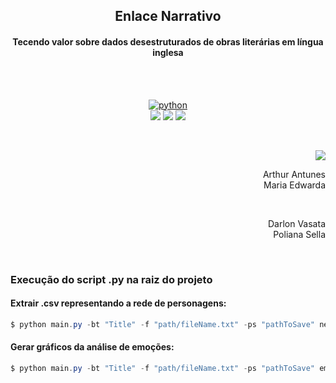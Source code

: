 <h2 align = 'center'> Enlace Narrativo</h2>
<h4 align = 'center'>Tecendo valor sobre dados desestruturados de obras literárias em língua inglesa</h4>
<br/><br/>
<p align = 'center'>
  <a href="https://www.python.org/"><img src="http://ForTheBadge.com/images/badges/made-with-python.svg" alt = "python"></a><br/>
  <a href="https://spacy.io/"><img src="https://img.shields.io/badge/spacy-v.%202.3.2-9cf?style=flat-square"></a>
  <a href="https://igraph.org/python/"><img src="https://img.shields.io/badge/python--igraph-v.%200.8.2-9cf?style=flat-square"></a>
  <a href="https://matplotlib.org/"><img src="https://img.shields.io/badge/matplotlib-v.%203.3.0-9cf?style=flat-square"></a>
</p>
<br/>
<p align = 'right'>
    <a href="https://cascavel.ifpr.edu.br/"><img src="https://img.shields.io/badge/IFPR -- Campus Cascavel-TCC-green?style=for-the-badge"></a>
</p>
<p align = 'right'> Arthur Antunes </br> Maria Edwarda </p></br>
<p align = 'right'> Darlon Vasata </br> Poliana Sella </p></br>

### Execução do script .py na raiz do projeto

####  Extrair .csv representando a rede de personagens:
```powershell
$ python main.py -bt "Title" -f "path/fileName.txt" -ps "pathToSave" network
```

#### Gerar gráficos da análise de emoções:
```powershell
$ python main.py -bt "Title" -f "path/fileName.txt" -ps "pathToSave" emotionAnalysis
```
